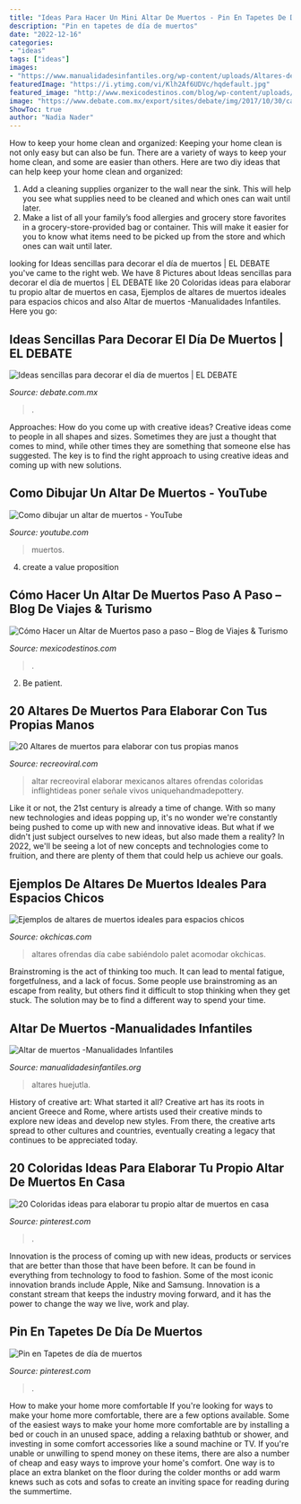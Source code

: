 ```yaml
---
title: "Ideas Para Hacer Un Mini Altar De Muertos - Pin En Tapetes De Día De Muertos"
description: "Pin en tapetes de día de muertos"
date: "2022-12-16"
categories:
- "ideas"
tags: ["ideas"]
images:
- "https://www.manualidadesinfantiles.org/wp-content/uploads/Altares-de-muertos-de-México.jpg"
featuredImage: "https://i.ytimg.com/vi/Klh2Af6UDVc/hqdefault.jpg"
featured_image: "http://www.mexicodestinos.com/blog/wp-content/uploads/2013/08/ofrenda-630x420.jpg"
image: "https://www.debate.com.mx/export/sites/debate/img/2017/10/30/calavera_decoracion.jpg_2087964193.jpg"
ShowToc: true
author: "Nadia Nader"
---
```



How to keep your home clean and organized:
Keeping your home clean is not only easy but can also be fun. There are a variety of ways to keep your home clean, and some are easier than others. Here are two diy ideas that can help keep your home clean and organized:
1. Add a cleaning supplies organizer to the wall near the sink. This will help you see what supplies need to be cleaned and which ones can wait until later.
2. Make a list of all your family’s food allergies and grocery store favorites in a grocery-store-provided bag or container. This will make it easier for you to know what items need to be picked up from the store and which ones can wait until later.

	

		
looking for Ideas sencillas para decorar el día de muertos | EL DEBATE you've came to the right web. We have 8 Pictures about Ideas sencillas para decorar el día de muertos | EL DEBATE like 20 Coloridas ideas para elaborar tu propio altar de muertos en casa, Ejemplos de altares de muertos ideales para espacios chicos and also Altar de muertos -Manualidades Infantiles. Here you go:
		
    
## Ideas Sencillas Para Decorar El Día De Muertos | EL DEBATE

<img loading=lazy src="https://www.debate.com.mx/export/sites/debate/img/2017/10/30/calavera_decoracion.jpg_2087964193.jpg" onerror="this.onerror=null;this.src='https://tse1.mm.bing.net/th?id=OIP.FYqx-d8MXjdA_r8IqpDTvQHaFL&amp;pid=15.1';" alt="Ideas sencillas para decorar el día de muertos | EL DEBATE">

_Source: debate.com.mx_

>. 

	

Approaches: How do you come up with creative ideas?
Creative ideas come to people in all shapes and sizes. Sometimes they are just a thought that comes to mind, while other times they are something that someone else has suggested. The key is to find the right approach to using creative ideas and coming up with new solutions.

    
## Como Dibujar Un Altar De Muertos - YouTube

<img loading=lazy src="https://i.ytimg.com/vi/Klh2Af6UDVc/hqdefault.jpg" onerror="this.onerror=null;this.src='https://tse2.mm.bing.net/th?id=OIP.Pqy61nlMFmOJxnMhPj7IaAHaFj&amp;pid=15.1';" alt="Como dibujar un altar de muertos - YouTube">

_Source: youtube.com_

>muertos. 

	

4. create a value proposition 

    
## Cómo Hacer Un Altar De Muertos Paso A Paso – Blog De Viajes &amp; Turismo

<img loading=lazy src="http://www.mexicodestinos.com/blog/wp-content/uploads/2013/08/ofrenda-630x420.jpg" onerror="this.onerror=null;this.src='https://tse4.mm.bing.net/th?id=OIP.ZeuGjBjOZ_I9dzyQu4K_TAHaE8&amp;pid=15.1';" alt="Cómo Hacer un Altar de Muertos paso a paso – Blog de Viajes &amp; Turismo">

_Source: mexicodestinos.com_

>. 

	

2. Be patient.

    
## 20 Altares De Muertos Para Elaborar Con Tus Propias Manos

<img loading=lazy src="https://www.recreoviral.com/wp-content/uploads/2018/10/altar-de-muertos-recreoviral-37-467x700.jpg" onerror="this.onerror=null;this.src='https://tse2.mm.bing.net/th?id=OIP.kl7cyUYuUiqpXDysXkznWQAAAA&amp;pid=15.1';" alt="20 Altares de muertos para elaborar con tus propias manos">

_Source: recreoviral.com_

>altar recreoviral elaborar mexicanos altares ofrendas coloridas inflightideas poner señale vivos uniquehandmadepottery. 

	

Like it or not, the 21st century is already a time of change. With so many new technologies and ideas popping up, it's no wonder we're constantly being pushed to come up with new and innovative ideas. But what if we didn't just subject ourselves to new ideas, but also made them a reality? In 2022, we'll be seeing a lot of new concepts and technologies come to fruition, and there are plenty of them that could help us achieve our goals.

    
## Ejemplos De Altares De Muertos Ideales Para Espacios Chicos

<img loading=lazy src="https://www.okchicas.com/wp-content/uploads/2019/10/Ideas-altares-muertos-espacios-pequeños-6.jpg" onerror="this.onerror=null;this.src='https://tse1.mm.bing.net/th?id=OIP.kYs2s9rVxg1RVRCQcDHRmgHaJ4&amp;pid=15.1';" alt="Ejemplos de altares de muertos ideales para espacios chicos">

_Source: okchicas.com_

>altares ofrendas día cabe sabiéndolo palet acomodar okchicas. 

	

Brainstroming is the act of thinking too much. It can lead to mental fatigue, forgetfulness, and a lack of focus. Some people use brainstroming as an escape from reality, but others find it difficult to stop thinking when they get stuck. The solution may be to find a different way to spend your time.

    
## Altar De Muertos -Manualidades Infantiles

<img loading=lazy src="https://www.manualidadesinfantiles.org/wp-content/uploads/Altares-de-muertos-de-México.jpg" onerror="this.onerror=null;this.src='https://tse3.mm.bing.net/th?id=OIP.8d5d0fDbMWIJAX_mdnmXdgHaFJ&amp;pid=15.1';" alt="Altar de muertos -Manualidades Infantiles">

_Source: manualidadesinfantiles.org_

>altares huejutla. 

	

History of creative art: What started it all?
Creative art has its roots in ancient Greece and Rome, where artists used their creative minds to explore new ideas and develop new styles. From there, the creative arts spread to other cultures and countries, eventually creating a legacy that continues to be appreciated today.

    
## 20 Coloridas Ideas Para Elaborar Tu Propio Altar De Muertos En Casa

<img loading=lazy src="https://i.pinimg.com/736x/e8/4d/60/e84d60ee613162a5eda2e5f0415de2a0.jpg" onerror="this.onerror=null;this.src='https://tse4.mm.bing.net/th?id=OIP.epWPmp25xHuUSjZFaJbsygHaNL&amp;pid=15.1';" alt="20 Coloridas ideas para elaborar tu propio altar de muertos en casa">

_Source: pinterest.com_

>. 

	

Innovation is the process of coming up with new ideas, products or services that are better than those that have been before. It can be found in everything from technology to food to fashion. Some of the most iconic innovation brands include Apple, Nike and Samsung. Innovation is a constant stream that keeps the industry moving forward, and it has the power to change the way we live, work and play.

    
## Pin En Tapetes De Día De Muertos

<img loading=lazy src="https://i.pinimg.com/originals/52/50/bb/5250bb583e471892f3115156e5fc1a0a.jpg" onerror="this.onerror=null;this.src='https://tse4.mm.bing.net/th?id=OIP.-PPen54f97kpHzDmzLEOVwHaLK&amp;pid=15.1';" alt="Pin en Tapetes de día de muertos">

_Source: pinterest.com_

>. 

	

How to make your home more comfortable
If you're looking for ways to make your home more comfortable, there are a few options available. Some of the easiest ways to make your home more comfortable are by installing a bed or couch in an unused space, adding a relaxing bathtub or shower, and investing in some comfort accessories like a sound machine or TV. If you're unable or unwilling to spend money on these items, there are also a number of cheap and easy ways to improve your home's comfort. One way is to place an extra blanket on the floor during the colder months or add warm knews such as cots and sofas to create an inviting space for reading during the summertime.


